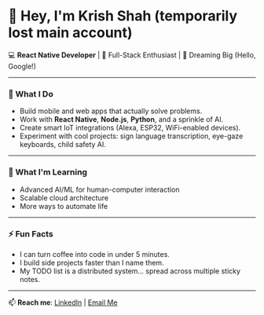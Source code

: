 # 👋 Hey, I'm Krish Shah (temporarily lost main account) 

💻 **React Native Developer** | 🚀 Full-Stack Enthusiast | 🎯 Dreaming Big (Hello, Google!)

---

### 🚀 What I Do
- Build mobile and web apps that actually solve problems.
- Work with **React Native**, **Node.js**, **Python**, and a sprinkle of AI.
- Create smart IoT integrations (Alexa, ESP32, WiFi-enabled devices).
- Experiment with cool projects: sign language transcription, eye-gaze keyboards, child safety AI.

---

### 🌱 What I'm Learning
- Advanced AI/ML for human-computer interaction
- Scalable cloud architecture
- More ways to automate life

---

### ⚡ Fun Facts
- I can turn coffee into code in under 5 minutes.
- I build side projects faster than I name them.
- My TODO list is a distributed system… spread across multiple sticky notes.

---

📫 **Reach me**: [LinkedIn](https://www.linkedin.com/in/krish-shah-a17635250?utm_source=share&utm_campaign=share_via&utm_content=profile&utm_medium=android_app) | [Email Me](mailto:krishpvt01@gmail.com)
